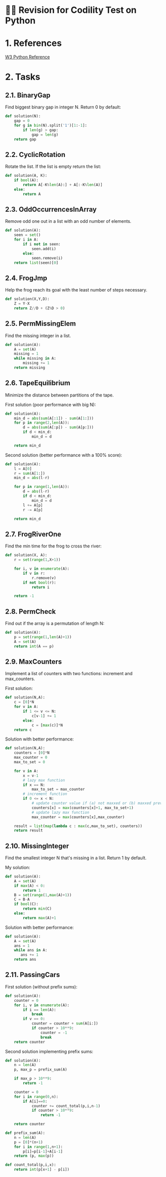<!-- omit in toc -->
# 🏋️‍♂️ Revision for Codility Test on Python

# 1. References

[W3 Python Reference](https://www.w3schools.com/python/python_reference.asp)

# 2. Tasks

## 2.1. BinaryGap

Find biggest binary gap in integer N. Return 0 by default:

```python
def solution(N):
    gap = 0
    for g in bin(N).split('1')[1:-1]:
        if len(g) > gap:
            gap = len(g)
    return gap
```

## 2.2. CyclicRotation

Rotate the list. If the list is empty return the list:

```python
def solution(A, K):
    if bool(A):
        return A[-K%len(A):] + A[:-K%len(A)]
    else:
        return A
```
## 2.3. OddOccurrencesInArray

Remove odd one out in a list with an odd number of elements.

```python
def solution(A):
    seen = set()
    for i in A:
        if i not in seen:
            seen.add(i)
        else:
            seen.remove(i)
    return list(seen)[0]
```

## 2.4. FrogJmp

Help the frog reach its goal with the least number of steps necessary.

```python
def solution(X,Y,D):
    Z = Y-X
    return Z//D + (Z%D > 0)
```

## 2.5. PermMissingElem
Find the missing integer in a list.

```python
def solution(A):
    A = set(A)
    missing = 1
    while missing in A:
        missing += 1
    return missing
```

## 2.6. TapeEquilibrium

Minimize the distance between partitions of the tape.

First solution (poor performance with big N):

```python
def solution(A):
    min_d = abs(sum(A[:1]) - sum(A[1:]))
    for p in range(2,len(A)):
        d = abs(sum(A[:p]) - sum(A[p:]))
        if d < min_d:
            min_d = d

    return min_d
```

Second solution (better performance with a 100% score):

```python
def solution(A):
    l = A[0]
    r = sum(A[1:])
    min_d = abs(l-r)

    for p in range(1,len(A)):
        d = abs(l-r)
        if d < min_d:
            min_d = d
        l += A[p]
        r -= A[p]

    return min_d
```

## 2.7. FrogRiverOne

Find the min time for the frog to cross the river:

```python
def solution(X, A):
    r = set(range(1,X+1))

    for i, v in enumerate(A):
        if v in r:
            r.remove(v)
        if not bool(r):
            return i

    return -1
```

## 2.8. PermCheck

Find out if the array is a permutation of length N:

```python
def solution(A):
    p = set(range(1,len(A)+1))
    A = set(A)
    return int(A == p)
```

## 2.9. MaxCounters

Implement a list of counters with two functions: increment and max_counters.

First solution:

```python
def solution(N,A):
    c = [0]*N
    for v in A:
        if 1 <= v <= N:
            c[v-1] += 1
        else:
            c = [max(c)]*N
    return c
```

Solution with better performance:

```python
def solution(N,A):
    counters = [0]*N
    max_counter = 0
    max_to_set = 0

    for v in A:
        x = v-1
        # lazy max function
        if x == N:
            max_to_set = max_counter
        # increment function
        if 0 <= x < N:
            # update counter value if (a) not maxxed or (b) maxxed previously
            counters[x] = max(counters[x]+1, max_to_set+1)
            # update lazy max function
            max_counter = max(counters[x],max_counter)

    result = list(map(lambda c : max(c,max_to_set), counters))
    return result
```

## 2.10. MissingInteger

Find the smallest integer N that's missing in a list. Return 1 by default.

My solution:

```python
def solution(A):
    A = set(A)
    if max(A) < 0:
        return 1
    B = set(range(1,max(A)+1))
    C = B-A
    if bool(C):
        return min(C)
    else:
        return max(A)+1
```

Solution with better performance:

```python
def solution(A):
    A = set(A)
    ans = 1
    while ans in A:
       ans += 1
    return ans
```

## 2.11. PassingCars

First solution (without prefix sums):

```python
def solution(A):
    counter = 0
    for i, v in enumerate(A):
        if i == len(A):
            break
        if v == 0:
            counter = counter + sum(A[i:])
            if counter > 10**9:
                counter = -1
                break
    return counter
```

Second solution implementing prefix sums:

```python
def solution(A):
    n = len(A)
    p, max_p = prefix_sum(A)

    if max_p > 10**9:
        return -1

    counter = 0
    for i in range(0,n):
        if A[i]==0:
            counter += count_total(p,i,n-1)
            if counter > 10**9:
                return -1

    return counter

def prefix_sum(A):
    n = len(A)
    p = [0]*(n+1)
    for i in range(1,n+1):
        p[i]=p[i-1]+A[i-1]
    return (p, max(p))

def count_total(p,i,x):
    return int(p[x+1] - p[i])
```
